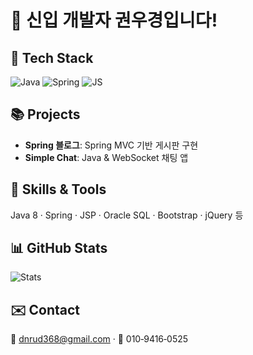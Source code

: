 # 👋 신입 개발자 권우경입니다!

## 🔧 Tech Stack
![Java](...) ![Spring](...) ![JS](...)

## 📚 Projects
- **Spring 블로그**: Spring MVC 기반 게시판 구현
- **Simple Chat**: Java & WebSocket 채팅 앱

## 📝 Skills & Tools
Java 8 · Spring · JSP · Oracle SQL · Bootstrap · jQuery 등

## 📊 GitHub Stats
![Stats](https://github-readme-stats.vercel.app/api?username=wookyong93&show_icons=true)

## ✉️ Contact
📧 dnrud368@gmail.com · 📱 010‑9416‑0525

